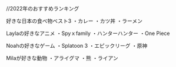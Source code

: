//2022年のおすすめランキング

好きな日本の食べ物ベスト3
・カレー
・カツ丼
・ラーメン

Laylaの好きなアニメ
・Spyｘfamily
・ハンターハンター
・One Piece

Noahの好きなゲーム
・Splatoon 3
・エピックリーグ
・原神

Milaが好きな動物
・アライグマ
・熊
・ライアン